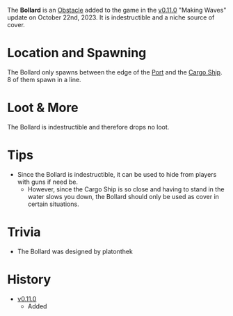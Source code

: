 The **Bollard** is an [Obstacle](/obstacles) added to the game in the [v0.11.0](https://github.com/HasangerGames/suroi/releases/tag/v0.11.0) "Making Waves" update on October 22nd, 2023. It is indestructible and a niche source of cover.

# Location and Spawning

The Bollard only spawns between the edge of the [Port](/buildings/port) and the [Cargo Ship](/buildings/ship). 8 of them spawn in a line.

# Loot & More

The Bollard is indestructible and therefore drops no loot.

# Tips

- Since the Bollard is indestructible, it can be used to hide from players with guns if need be.
  - However, since the Cargo Ship is so close and having to stand in the water slows you down, the Bollard should only be used as cover in certain situations.

# Trivia

- The Bollard was designed by platonthek

# History

- [v0.11.0](https://github.com/HasangerGames/suroi/releases/tag/v0.11.0)
  - Added
